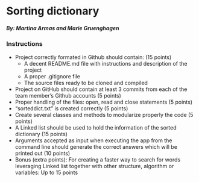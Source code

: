 # Sorting dictionary
##### By: Martina Armas and Marie Gruenghagen
### Instructions
* Project correctly formated in Github should contain: (15 points)
  * A decent README.md file with instructions and description of the project
  * A proper .gitignore file
  * The source files ready to be cloned and compiled
* Project on GitHub should contain at least 3 commits from each of the team member’s Github accounts (5 points)
* Proper handling of the files: open, read and close statements (5 points)
* “sorteddict.txt” is created correctly (5 points)
* Create several classes and methods to modularize properly the code (5 points)
* A Linked list should be used to hold the information of the sorted dictionary (15 points)
* Arguments accepted as input when executing the app from the command line should generate the correct answers which will be printed out (10 points)
* Bonus (extra points): For creating a faster way to search for words leveraging Linked list together with other structure, algorithm or variables: Up to 15 points
